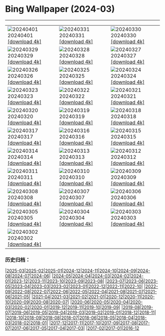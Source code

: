 # Bing Wallpaper (2024-03)
**************

<table><tr><td><img class="wallpaper" src="https://www.bing.com/th?id=OHR.HungarianEggs_EN-CA7704543588_1920x1080.jpg" alt="20240401"> 20240401 <a href="https://www.bing.com/th?id=OHR.HungarianEggs_EN-CA7704543588_UHD.jpg">[download 4k]</a></td><td><img class="wallpaper" src="https://www.bing.com/th?id=OHR.SleepySloth_EN-CA8767906433_1920x1080.jpg" alt="20240331"> 20240331 <a href="https://www.bing.com/th?id=OHR.SleepySloth_EN-CA8767906433_UHD.jpg">[download 4k]</a></td><td><img class="wallpaper" src="https://www.bing.com/th?id=OHR.SouthStackLight_EN-CA7056549595_1920x1080.jpg" alt="20240330"> 20240330 <a href="https://www.bing.com/th?id=OHR.SouthStackLight_EN-CA7056549595_UHD.jpg">[download 4k]</a></td></tr><tr><td><img class="wallpaper" src="https://www.bing.com/th?id=OHR.ShanghaiBlossoms_EN-CA6737374745_1920x1080.jpg" alt="20240329"> 20240329 <a href="https://www.bing.com/th?id=OHR.ShanghaiBlossoms_EN-CA6737374745_UHD.jpg">[download 4k]</a></td><td><img class="wallpaper" src="https://www.bing.com/th?id=OHR.TeatroColon_EN-CA3441577861_1920x1080.jpg" alt="20240328"> 20240328 <a href="https://www.bing.com/th?id=OHR.TeatroColon_EN-CA3441577861_UHD.jpg">[download 4k]</a></td><td><img class="wallpaper" src="https://www.bing.com/th?id=OHR.HangRaiVietnam_EN-CA5331953765_1920x1080.jpg" alt="20240327"> 20240327 <a href="https://www.bing.com/th?id=OHR.HangRaiVietnam_EN-CA5331953765_UHD.jpg">[download 4k]</a></td></tr><tr><td><img class="wallpaper" src="https://www.bing.com/th?id=OHR.ColorfulHoli_EN-CA4586969756_1920x1080.jpg" alt="20240326"> 20240326 <a href="https://www.bing.com/th?id=OHR.ColorfulHoli_EN-CA4586969756_UHD.jpg">[download 4k]</a></td><td><img class="wallpaper" src="https://www.bing.com/th?id=OHR.WhiteEyes_EN-CA4348567130_1920x1080.jpg" alt="20240325"> 20240325 <a href="https://www.bing.com/th?id=OHR.WhiteEyes_EN-CA4348567130_UHD.jpg">[download 4k]</a></td><td><img class="wallpaper" src="https://www.bing.com/th?id=OHR.AmazonClouds_EN-CA3850474208_1920x1080.jpg" alt="20240324"> 20240324 <a href="https://www.bing.com/th?id=OHR.AmazonClouds_EN-CA3850474208_UHD.jpg">[download 4k]</a></td></tr><tr><td><img class="wallpaper" src="https://www.bing.com/th?id=OHR.WaikatoWater_EN-CA3565028886_1920x1080.jpg" alt="20240323"> 20240323 <a href="https://www.bing.com/th?id=OHR.WaikatoWater_EN-CA3565028886_UHD.jpg">[download 4k]</a></td><td><img class="wallpaper" src="https://www.bing.com/th?id=OHR.BwindiNationalForest_EN-CA3766951907_1920x1080.jpg" alt="20240322"> 20240322 <a href="https://www.bing.com/th?id=OHR.BwindiNationalForest_EN-CA3766951907_UHD.jpg">[download 4k]</a></td><td><img class="wallpaper" src="https://www.bing.com/th?id=OHR.SpringCaveDale_EN-CA2754665353_1920x1080.jpg" alt="20240321"> 20240321 <a href="https://www.bing.com/th?id=OHR.SpringCaveDale_EN-CA2754665353_UHD.jpg">[download 4k]</a></td></tr><tr><td><img class="wallpaper" src="https://www.bing.com/th?id=OHR.SpringFrog_EN-CA2338821027_1920x1080.jpg" alt="20240320"> 20240320 <a href="https://www.bing.com/th?id=OHR.SpringFrog_EN-CA2338821027_UHD.jpg">[download 4k]</a></td><td><img class="wallpaper" src="https://www.bing.com/th?id=OHR.ElephantRock_EN-CA1969254350_1920x1080.jpg" alt="20240319"> 20240319 <a href="https://www.bing.com/th?id=OHR.ElephantRock_EN-CA1969254350_UHD.jpg">[download 4k]</a></td><td><img class="wallpaper" src="https://www.bing.com/th?id=OHR.StFiniansBay_EN-CA8128380530_1920x1080.jpg" alt="20240318"> 20240318 <a href="https://www.bing.com/th?id=OHR.StFiniansBay_EN-CA8128380530_UHD.jpg">[download 4k]</a></td></tr><tr><td><img class="wallpaper" src="https://www.bing.com/th?id=OHR.BambooPanda_EN-CA7469688452_1920x1080.jpg" alt="20240317"> 20240317 <a href="https://www.bing.com/th?id=OHR.BambooPanda_EN-CA7469688452_UHD.jpg">[download 4k]</a></td><td><img class="wallpaper" src="https://www.bing.com/th?id=OHR.TulipAbbotsford_EN-CA8463194179_1920x1080.jpg" alt="20240316"> 20240316 <a href="https://www.bing.com/th?id=OHR.TulipAbbotsford_EN-CA8463194179_UHD.jpg">[download 4k]</a></td><td><img class="wallpaper" src="https://www.bing.com/th?id=OHR.AyutthayaTree_EN-CA7341157054_1920x1080.jpg" alt="20240315"> 20240315 <a href="https://www.bing.com/th?id=OHR.AyutthayaTree_EN-CA7341157054_UHD.jpg">[download 4k]</a></td></tr><tr><td><img class="wallpaper" src="https://www.bing.com/th?id=OHR.MagadiFlamingos_EN-CA6539676228_1920x1080.jpg" alt="20240314"> 20240314 <a href="https://www.bing.com/th?id=OHR.MagadiFlamingos_EN-CA6539676228_UHD.jpg">[download 4k]</a></td><td><img class="wallpaper" src="https://www.bing.com/th?id=OHR.BryceSnow_EN-CA5813093812_1920x1080.jpg" alt="20240313"> 20240313 <a href="https://www.bing.com/th?id=OHR.BryceSnow_EN-CA5813093812_UHD.jpg">[download 4k]</a></td><td><img class="wallpaper" src="https://www.bing.com/th?id=OHR.SleepyKoala_EN-CA5375269205_1920x1080.jpg" alt="20240312"> 20240312 <a href="https://www.bing.com/th?id=OHR.SleepyKoala_EN-CA5375269205_UHD.jpg">[download 4k]</a></td></tr><tr><td><img class="wallpaper" src="https://www.bing.com/th?id=OHR.BeaumontClock_EN-CA5068787864_1920x1080.jpg" alt="20240311"> 20240311 <a href="https://www.bing.com/th?id=OHR.BeaumontClock_EN-CA5068787864_UHD.jpg">[download 4k]</a></td><td><img class="wallpaper" src="https://www.bing.com/th?id=OHR.BistiBlue_EN-CA4421892310_1920x1080.jpg" alt="20240310"> 20240310 <a href="https://www.bing.com/th?id=OHR.BistiBlue_EN-CA4421892310_UHD.jpg">[download 4k]</a></td><td><img class="wallpaper" src="https://www.bing.com/th?id=OHR.TateLightUp_EN-CA4364910189_1920x1080.jpg" alt="20240309"> 20240309 <a href="https://www.bing.com/th?id=OHR.TateLightUp_EN-CA4364910189_UHD.jpg">[download 4k]</a></td></tr><tr><td><img class="wallpaper" src="https://www.bing.com/th?id=OHR.TarragonaSpain_EN-CA0184990294_1920x1080.jpg" alt="20240308"> 20240308 <a href="https://www.bing.com/th?id=OHR.TarragonaSpain_EN-CA0184990294_UHD.jpg">[download 4k]</a></td><td><img class="wallpaper" src="https://www.bing.com/th?id=OHR.WahclellaFalls_EN-CA9749764776_1920x1080.jpg" alt="20240307"> 20240307 <a href="https://www.bing.com/th?id=OHR.WahclellaFalls_EN-CA9749764776_UHD.jpg">[download 4k]</a></td><td><img class="wallpaper" src="https://www.bing.com/th?id=OHR.BangkokCircle_EN-CA9121846654_1920x1080.jpg" alt="20240306"> 20240306 <a href="https://www.bing.com/th?id=OHR.BangkokCircle_EN-CA9121846654_UHD.jpg">[download 4k]</a></td></tr><tr><td><img class="wallpaper" src="https://www.bing.com/th?id=OHR.ArenalCostaRica_EN-CA8547140342_1920x1080.jpg" alt="20240305"> 20240305 <a href="https://www.bing.com/th?id=OHR.ArenalCostaRica_EN-CA8547140342_UHD.jpg">[download 4k]</a></td><td><img class="wallpaper" src="https://www.bing.com/th?id=OHR.KrugerLeopard_EN-CA0192962023_1920x1080.jpg" alt="20240304"> 20240304 <a href="https://www.bing.com/th?id=OHR.KrugerLeopard_EN-CA0192962023_UHD.jpg">[download 4k]</a></td><td><img class="wallpaper" src="https://www.bing.com/th?id=OHR.ModicaItaly_EN-CA9502115177_1920x1080.jpg" alt="20240303"> 20240303 <a href="https://www.bing.com/th?id=OHR.ModicaItaly_EN-CA9502115177_UHD.jpg">[download 4k]</a></td></tr><tr><td><img class="wallpaper" src="https://www.bing.com/th?id=OHR.WheatonRiverYukon_EN-CA9040567643_1920x1080.jpg" alt="20240302"> 20240302 <a href="https://www.bing.com/th?id=OHR.WheatonRiverYukon_EN-CA9040567643_UHD.jpg">[download 4k]</a></td><td></td><td></td></tr></table>

### 历史归档：

|[2025-03](/../2025-03/2025-03.md)|[2025-02](/../2025-02/2025-02.md)|[2025-01](/../2025-01/2025-01.md)|[2024-12](/../2024-12/2024-12.md)|[2024-11](/../2024-11/2024-11.md)|[2024-10](/../2024-10/2024-10.md)|[2024-09](/../2024-09/2024-09.md)|[2024-08](/../2024-08/2024-08.md)|[2024-07](/../2024-07/2024-07.md)|[2024-06](/../2024-06/2024-06.md)|
|[2024-05](/../2024-05/2024-05.md)|[2024-04](/../2024-04/2024-04.md)|[2024-03](/2024-03.md)|[2024-02](/../2024-02/2024-02.md)|[2024-01](/../2024-01/2024-01.md)|[2023-12](/../2023-12/2023-12.md)|[2023-11](/../2023-11/2023-11.md)|[2023-10](/../2023-10/2023-10.md)|[2023-09](/../2023-09/2023-09.md)|[2023-08](/../2023-08/2023-08.md)|
|[2023-07](/../2023-07/2023-07.md)|[2023-06](/../2023-06/2023-06.md)|[2023-05](/../2023-05/2023-05.md)|[2023-04](/../2023-04/2023-04.md)|[2023-03](/../2023-03/2023-03.md)|[2023-02](/../2023-02/2023-02.md)|[2023-01](/../2023-01/2023-01.md)|[2022-12](/../2022-12/2022-12.md)|[2022-11](/../2022-11/2022-11.md)|[2022-10](/../2022-10/2022-10.md)|
|[2022-09](/../2022-09/2022-09.md)|[2022-08](/../2022-08/2022-08.md)|[2022-07](/../2022-07/2022-07.md)|[2022-06](/../2022-06/2022-06.md)|[2022-05](/../2022-05/2022-05.md)|[2022-04](/../2022-04/2022-04.md)|[2021-08](/../2021-08/2021-08.md)|[2021-07](/../2021-07/2021-07.md)|[2021-06](/../2021-06/2021-06.md)|[2021-05](/../2021-05/2021-05.md)|
|[2021-04](/../2021-04/2021-04.md)|[2021-03](/../2021-03/2021-03.md)|[2021-02](/../2021-02/2021-02.md)|[2021-01](/../2021-01/2021-01.md)|[2020-12](/../2020-12/2020-12.md)|[2020-11](/../2020-11/2020-11.md)|[2020-10](/../2020-10/2020-10.md)|[2020-09](/../2020-09/2020-09.md)|[2020-08](/../2020-08/2020-08.md)|[2020-07](/../2020-07/2020-07.md)|
|[2020-06](/../2020-06/2020-06.md)|[2020-05](/../2020-05/2020-05.md)|[2020-04](/../2020-04/2020-04.md)|[2020-03](/../2020-03/2020-03.md)|[2020-02](/../2020-02/2020-02.md)|[2020-01](/../2020-01/2020-01.md)|[2019-12](/../2019-12/2019-12.md)|[2019-11](/../2019-11/2019-11.md)|[2019-10](/../2019-10/2019-10.md)|[2019-09](/../2019-09/2019-09.md)|
|[2019-08](/../2019-08/2019-08.md)|[2019-07](/../2019-07/2019-07.md)|[2019-06](/../2019-06/2019-06.md)|[2019-05](/../2019-05/2019-05.md)|[2019-04](/../2019-04/2019-04.md)|[2019-03](/../2019-03/2019-03.md)|[2019-02](/../2019-02/2019-02.md)|[2019-01](/../2019-01/2019-01.md)|[2018-12](/../2018-12/2018-12.md)|[2018-11](/../2018-11/2018-11.md)|
|[2018-10](/../2018-10/2018-10.md)|[2018-09](/../2018-09/2018-09.md)|[2018-08](/../2018-08/2018-08.md)|[2018-07](/../2018-07/2018-07.md)|[2018-06](/../2018-06/2018-06.md)|[2018-05](/../2018-05/2018-05.md)|[2018-04](/../2018-04/2018-04.md)|[2018-03](/../2018-03/2018-03.md)|[2018-02](/../2018-02/2018-02.md)|[2018-01](/../2018-01/2018-01.md)|
|[2017-12](/../2017-12/2017-12.md)|[2017-11](/../2017-11/2017-11.md)|[2017-10](/../2017-10/2017-10.md)|[2017-09](/../2017-09/2017-09.md)|[2017-08](/../2017-08/2017-08.md)|[2017-07](/../2017-07/2017-07.md)|[2017-06](/../2017-06/2017-06.md)|[2017-05](/../2017-05/2017-05.md)|[2017-04](/../2017-04/2017-04.md)|[2017-03](/../2017-03/2017-03.md)|
|[2017-02](/../2017-02/2017-02.md)|[2017-01](/../2017-01/2017-01.md)|[2016-12](/../2016-12/2016-12.md)
